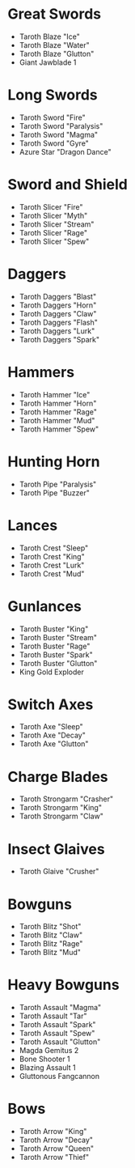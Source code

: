 # Great Swords

  - Taroth Blaze "Ice"
  - Taroth Blaze "Water"
  - Taroth Blaze "Glutton"
  - Giant Jawblade 1

# Long Swords

  - Taroth Sword "Fire"
  - Taroth Sword "Paralysis"
  - Taroth Sword "Magma"
  - Taroth Sword "Gyre"
  - Azure Star "Dragon Dance"

# Sword and Shield

  - Taroth Slicer "Fire"
  - Taroth Slicer "Myth"
  - Taroth Slicer "Stream"
  - Taroth Slicer "Rage"
  - Taroth Slicer "Spew"

# Daggers

  - Taroth Daggers "Blast"
  - Taroth Daggers "Horn"
  - Taroth Daggers "Claw"
  - Taroth Daggers "Flash"
  - Taroth Daggers "Lurk"
  - Taroth Daggers "Spark"

# Hammers

  - Taroth Hammer "Ice"
  - Taroth Hammer "Horn"
  - Taroth Hammer "Rage"
  - Taroth Hammer "Mud"
  - Taroth Hammer "Spew"

# Hunting Horn

  - Taroth Pipe "Paralysis"
  - Taroth Pipe "Buzzer"

# Lances

  - Taroth Crest "Sleep"
  - Taroth Crest "King"
  - Taroth Crest "Lurk"
  - Taroth Crest "Mud"

# Gunlances

  - Taroth Buster "King"
  - Taroth Buster "Stream"
  - Taroth Buster "Rage"
  - Taroth Buster "Spark"
  - Taroth Buster "Glutton"
  - King Gold Exploder

# Switch Axes

  - Taroth Axe "Sleep"
  - Taroth Axe "Decay"
  - Taroth Axe "Glutton"

# Charge Blades

  - Taroth Strongarm "Crasher"
  - Taroth Strongarm "King"
  - Taroth Strongarm "Claw"

# Insect Glaives

  - Taroth Glaive "Crusher"

# Bowguns

  - Taroth Blitz "Shot"
  - Taroth Blitz "Claw"
  - Taroth Blitz "Rage"
  - Taroth Blitz "Mud"

# Heavy Bowguns

  - Taroth Assault "Magma"
  - Taroth Assault "Tar"
  - Taroth Assault "Spark"
  - Taroth Assault "Spew"
  - Taroth Assault "Glutton"
  - Magda Gemitus 2
  - Bone Shooter 1
  - Blazing Assault 1
  - Gluttonous Fangcannon

# Bows

  - Taroth Arrow "King"
  - Taroth Arrow "Decay"
  - Taroth Arrow "Queen"
  - Taroth Arrow "Thief"
